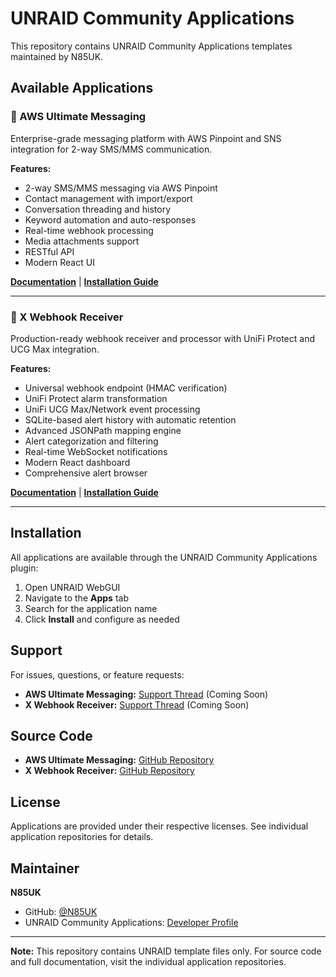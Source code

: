 # UNRAID Community Applications

This repository contains UNRAID Community Applications templates maintained by N85UK.

## Available Applications

### 🚀 AWS Ultimate Messaging
Enterprise-grade messaging platform with AWS Pinpoint and SNS integration for 2-way SMS/MMS communication.

**Features:**
- 2-way SMS/MMS messaging via AWS Pinpoint
- Contact management with import/export
- Conversation threading and history
- Keyword automation and auto-responses
- Real-time webhook processing
- Media attachments support
- RESTful API
- Modern React UI

**[Documentation](./docs/aws-ultimate-messaging/)** | **[Installation Guide](./docs/aws-ultimate-messaging/installation.md)**

---

### 📨 X Webhook Receiver
Production-ready webhook receiver and processor with UniFi Protect and UCG Max integration.

**Features:**
- Universal webhook endpoint (HMAC verification)
- UniFi Protect alarm transformation
- UniFi UCG Max/Network event processing
- SQLite-based alert history with automatic retention
- Advanced JSONPath mapping engine
- Alert categorization and filtering
- Real-time WebSocket notifications
- Modern React dashboard
- Comprehensive alert browser

**[Documentation](./docs/x-webhook-receiver/)** | **[Installation Guide](./docs/x-webhook-receiver/installation.md)**

---

## Installation

All applications are available through the UNRAID Community Applications plugin:

1. Open UNRAID WebGUI
2. Navigate to the **Apps** tab
3. Search for the application name
4. Click **Install** and configure as needed

## Support

For issues, questions, or feature requests:

- **AWS Ultimate Messaging:** [Support Thread](https://forums.unraid.net/topic/XXXXX-support-aws-ultimate-messaging/) (Coming Soon)
- **X Webhook Receiver:** [Support Thread](https://forums.unraid.net/topic/XXXXX-support-x-webhook-receiver/) (Coming Soon)

## Source Code

- **AWS Ultimate Messaging:** [GitHub Repository](https://github.com/N85UK/UNRAID_Apps/tree/main/Apps/AWS_Ultimate_Messaging)
- **X Webhook Receiver:** [GitHub Repository](https://github.com/N85UK/UNRAID_Apps/tree/main/Apps/X_Webhook-Receiver)

## License

Applications are provided under their respective licenses. See individual application repositories for details.

## Maintainer

**N85UK**
- GitHub: [@N85UK](https://github.com/N85UK)
- UNRAID Community Applications: [Developer Profile](https://github.com/N85UK/UNRAID_APP)

---

**Note:** This repository contains UNRAID template files only. For source code and full documentation, visit the individual application repositories.

